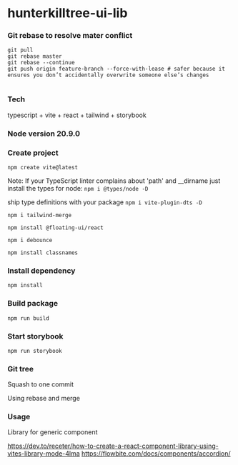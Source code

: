 # hunterkilltree-ui-lib

### Git rebase to resolve mater conflict
```
git pull
git rebase master
git rebase --continue
git push origin feature-branch --force-with-lease # safer because it ensures you don’t accidentally overwrite someone else’s changes


```

### Tech

typescript + vite + react + tailwind + storybook

### Node version 20.9.0

### Create project

`npm create vite@latest`

Note: If your TypeScript linter complains about 'path' and \_\_dirname just install the types for node: `npm i @types/node -D`

ship type definitions with your package
`npm i vite-plugin-dts -D`

`npm i tailwind-merge`

`npm install @floating-ui/react`

`npm i debounce`

`npm install classnames`

### Install dependency

```
npm install
```

### Build package

```
npm run build
```

### Start storybook

```
npm run storybook 
```

### Git tree

Squash to one commit

Using rebase and merge

### Usage

Library for generic component

https://dev.to/receter/how-to-create-a-react-component-library-using-vites-library-mode-4lma
https://flowbite.com/docs/components/accordion/
